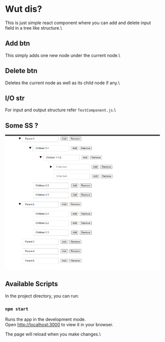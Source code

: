# Wut dis?

This is just simple react component where you can add and delete input field in a tree like structure.\

## Add btn
 This simply adds one new node under the current node.\

## Delete btn
Deletes the current node as well as its child node if any.\

## I/O str
For input and output structure refer `TestComponent.js`.\

## Some SS ?
![Image](https://github.com/KunwarVSuryavanshi/react-tree/blob/5748f6352d4bb9720798da2b578719420ca20a08/src/Image/Screenshot%202022-03-13%20161833.png?raw=true "Input Tree")

## Available Scripts

In the project directory, you can run:

### `npm start`

Runs the app in the development mode.\
Open [http://localhost:3000](http://localhost:3000) to view it in your browser.

The page will reload when you make changes.\

